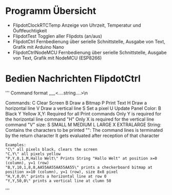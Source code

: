 # Programm Übersicht

* FlipdotClockRTCTemp Anzeige von Uhrzeit, Temperatur und Öuftfeuchtigkeit
* FlipdotTest Togglen aller Flipdots (an/aus)
* FlipdotCtrl Fernbedienung über serielle Schnittstelle, Ausgabe von Text, Grafik mit Arduino Nano
* FlipdotCtrlNodeMCU Fernbedienung über serielle Schnittstelle, Ausgabe von Text, Grafik mit NodeMCU (ESP8266)

# Bedien Nachrichten FlipdotCtrl

'''
 Command format
   <Command>,<Color>,<x>,<y>,<size>,<....string....>\n

   Commands:
     C  Clear Screen
     B  Draw a Bitmap
     P  Print Text
     H  Draw a horizontal line
     V  Draw a vertical line
     S  Set a pixel
     U  Update Panel
   Color:
     B  Black
     Y  Yellow
   X,Y:
     Required for all Print commands
     Only Y is required for the horizontal line command "H"
     Only X is required for the vertical line command "V"
   size:
     S SMALL
     M MEDIUM
     L LARGE
     X EXTRALARGE
   String:
     Contains the characters to be printed
   "\":
     The command lines is terminated by the return character
     It gets evaluated after reception of that character
  
    Examples:
    "C\" all pixels black, clears the screen
    "C,Y\" all pixels yellow
    "P,Y,0,1,M,Hallo Welt\" Prints String "Hallo Welt" at position x=0 (column), y=1 (row)
    "B,Y,10,1,8,8,AA55AA55AA55AA55\" prints a checkerboard bitmap at position x=10 (column), y=1 (row), size 8x8 pixel
    "H,Y,0,0\" prints a horizontal line at row 0
    "Y,Y,50,0\" prints a vertical line at clumn 50
  '''  
